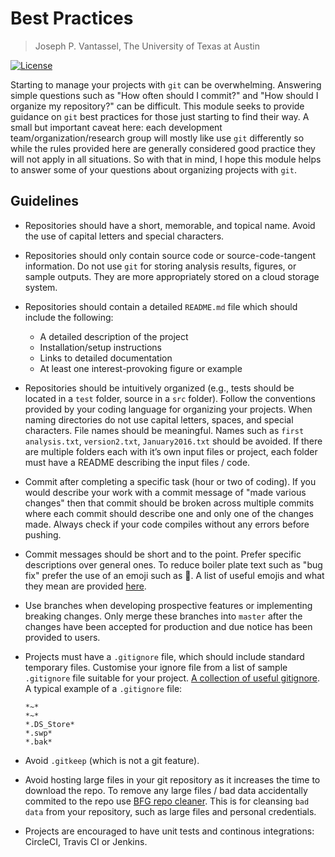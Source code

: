 # Best Practices

> Joseph P. Vantassel, The University of Texas at Austin

[![License](https://img.shields.io/badge/license-CC--By--SA--4.0-brightgreen.svg)](https://github.com/jpvantassel/git-course/blob/master/LICENSE.md)

Starting to manage your projects with `git` can be overwhelming. Answering
simple questions such as "How often should I commit?" and "How should I organize
my repository?" can be difficult. This module seeks to provide
guidance on `git` best practices for those just starting to find their way.
A small but important caveat here: each development team/organization/research
group will mostly like use `git` differently so while the rules provided
here are generally considered good practice they will not apply in all
situations. So with that in mind, I hope this module helps to answer some of
your questions about organizing projects with `git`.

## Guidelines

- Repositories should have a short, memorable, and topical name. Avoid the use
of capital letters and special characters.

- Repositories should only contain source code or source-code-tangent
information. Do not use `git` for storing analysis results, figures, or sample
outputs. They are more appropriately stored on a cloud storage system.

- Repositories should contain a detailed `README.md` file which should include the following:
  - A detailed description of the project
  - Installation/setup instructions
  - Links to detailed documentation
  - At least one interest-provoking figure or example

- Repositories should be intuitively organized (e.g., tests should be located in
a `test` folder, source in a `src` folder). Follow the conventions provided by
your coding language for organizing your projects. When naming directories do
not use capital letters, spaces, and special characters. File names should be meaningful.
Names such as `first analysis.txt`, `version2.txt`, `January2016.txt` should be avoided.
If there are multiple folders each with it’s own input files or project, each folder must
have a README describing the input files / code. 

- Commit after completing a specific task (hour or two of coding). If you
would describe your work with a commit message of "made various changes" then
that commit should be broken across multiple commits where each commit should
describe one and only one of the changes made. Always check if your code compiles
without any errors before pushing.

- Commit messages should be short and to the point. Prefer specific descriptions
over general ones. To reduce boiler plate text such as "bug fix" prefer the use
of an emoji such as :bug:. A list of useful emojis and what they mean are
provided [here](https://cb-geo.github.io/git-course/#/adv/emojis).

- Use branches when developing prospective features or implementing breaking
changes. Only merge these branches into `master` after the changes have been
accepted for production and due notice has been provided to users.

- Projects must have a `.gitignore` file, which should include standard temporary files.
Customise your ignore file from a list of sample `.gitignore` file suitable for your project.
[A collection of useful gitignore](https://github.com/github/gitignore). A typical example of
a `.gitignore` file:
  ```
  *~*
  *~*
  *.DS_Store*
  *.swp*
  *.bak*
  ```
  
- Avoid `.gitkeep` (which is not a git feature).

- Avoid hosting large files in your git repository as it increases the time to download
the repo. To remove any large files / bad data accidentally commited to the repo use
[BFG repo cleaner](https://rtyley.github.io/bfg-repo-cleaner/). This is for cleansing
`bad data` from your repository, such as large files and personal credentials.

- Projects are encouraged to have unit tests and continous integrations: CircleCI, Travis CI or Jenkins.